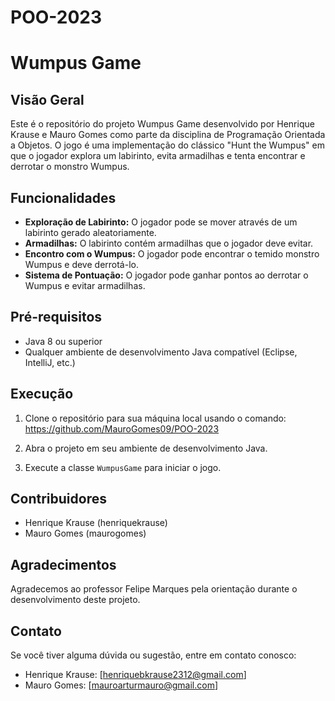 # POO-2023

# Wumpus Game

## Visão Geral

Este é o repositório do projeto Wumpus Game desenvolvido por Henrique Krause e Mauro Gomes como parte da disciplina de Programação Orientada a Objetos. O jogo é uma implementação do clássico "Hunt the Wumpus" em que o jogador explora um labirinto, evita armadilhas e tenta encontrar e derrotar o monstro Wumpus.

## Funcionalidades

- **Exploração de Labirinto:** O jogador pode se mover através de um labirinto gerado aleatoriamente.
- **Armadilhas:** O labirinto contém armadilhas que o jogador deve evitar.
- **Encontro com o Wumpus:** O jogador pode encontrar o temido monstro Wumpus e deve derrotá-lo.
- **Sistema de Pontuação:** O jogador pode ganhar pontos ao derrotar o Wumpus e evitar armadilhas.

## Pré-requisitos

- Java 8 ou superior
- Qualquer ambiente de desenvolvimento Java compatível (Eclipse, IntelliJ, etc.)

## Execução

1. Clone o repositório para sua máquina local usando o comando:
   https://github.com/MauroGomes09/POO-2023

2. Abra o projeto em seu ambiente de desenvolvimento Java.

3. Execute a classe `WumpusGame` para iniciar o jogo.

## Contribuidores

- Henrique Krause (henriquekrause)
- Mauro Gomes (maurogomes)

## Agradecimentos

Agradecemos ao professor Felipe Marques pela orientação durante o desenvolvimento deste projeto.

## Contato

Se você tiver alguma dúvida ou sugestão, entre em contato conosco:

- Henrique Krause: [henriquebkrause2312@gmail.com]
- Mauro Gomes: [mauroarturmauro@gmail.com]
